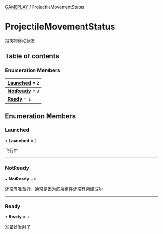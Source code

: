 [GAMEPLAY](../groups/Core.GAMEPLAY.md) / ProjectileMovementStatus

# ProjectileMovementStatus <Badge type="tip" text="Enumeration" /> <Score text="ProjectileMovementStatus" />

<p class="content-big"> 投掷物移动状态 </p>

## Table of contents

### Enumeration Members <Score text="Enumeration" /> 
| **[Launched](mw.ProjectileMovementStatus.md#launched)** = ``2``  |
| :----- |
| **[NotReady](mw.ProjectileMovementStatus.md#notready)** = ``0`` |
| **[Ready](mw.ProjectileMovementStatus.md#ready)** = ``1`` |

## Enumeration Members

### Launched <Score text="Launched" /> 

• **Launched** = ``2``

飞行中

___

### NotReady <Score text="NotReady" /> 

• **NotReady** = ``0``

还没有准备好，通常是因为底层组件还没有创建成功

___

### Ready <Score text="Ready" /> 

• **Ready** = ``1``

准备好发射了
